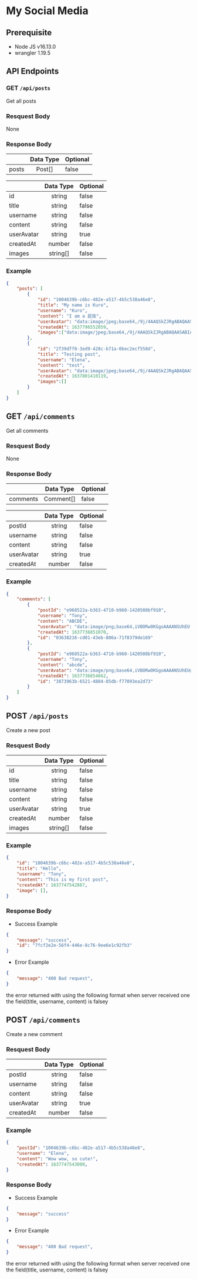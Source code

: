 # My Social Media

## **Prerequisite**

- Node JS v16.13.0
- wrangler 1.19.5

## **API Endpoints**


### **GET** `/api/posts`

Get all posts

### **Resquest Body**
None

### **Response Body**


|       | Data Type | Optional |
|-------|:---------:|----------|
| posts | Post[]    | false    |


|            |  Data Type | Optional |
|------------|:----------:|----------|
| id         | string     | false    |
| title      | string     | false    |
| username   | string     | false    |
| content    | string     | false    |
| userAvatar | string     | true     |
| createdAt  | number     | false    |
| images     | string[]   | false    |


### **Example**

```json
{
    "posts": [
        {
            "id": "1004639b-c6bc-482e-a517-4b5c538a46e8",
            "title": "My name is Kuro",
            "username": "Kuro",
            "content": "I am a 屁孩",
            "userAvatar": "data:image/jpeg;base64,/9j/4AAQSkZJRgABAQAASABIAAD/4QB...",
            "createdAt": 1637796552059,
            "images":["data:image/jpeg;base64,/9j/4AAQSkZJRgABAQAASABIAAD/"]
        },
        {
            "id": "2f39dff0-3ed9-428c-b71a-0bec2ecf558d",
            "title": "Testing post",
            "username": "Elena",
            "content": "test",
            "userAvatar": "data:image/jpeg;base64,/9j/4AAQSkZJRgABAQAASABIAAD/4QBYR...",
            "createdAt": 1637801410119,
            "images":[]
        }
    ]
}
```

## **GET** `/api/comments`

Get all comments

### **Resquest Body**
None

### **Response Body**
|          | Data Type | Optional |
|----------|:---------:|----------|
| comments | Comment[] | false    |

|            | Data Type | Optional |
|------------|:---------:|----------|
| postId     | string    | false    |
| username   | string    | false    |
| content    | string    | false    |
| userAvatar | string    | true     |
| createdAt  | number    | false    |

### **Example**

```json
{
    "comments": [
        {
            "postId": "e968522a-b363-4710-b960-1420508bf910",
            "username": "Tony",
            "content": "ABCDE",
            "userAvatar": "data:image/png;base64,iVBORw0KGgoAAAANSUhEU...",
            "createdAt": 1637736851070,
            "id": "03638216-cd01-43eb-806a-71f8379de169"
        },
        {
            "postId": "e968522a-b363-4710-b960-1420508bf910",
            "username": "Tony",
            "content": "abcde",
            "userAvatar": "data:image/png;base64,iVBORw0KGgoAAAANSUhEUgAAAjQAAAI0CAMAAA...",
            "createdAt": 1637736854662,
            "id": "3873963b-6521-4884-85db-f77093ea2d73"
        }
    ]
}
```

## **POST** `/api/posts`

Create a new post

### **Resquest Body**

|            |  Data Type | Optional |
|------------|:----------:|----------|
| id         | string     | false    |
| title      | string     | false    |
| username   | string     | false    |
| content    | string     | false    |
| userAvatar | string     | true     |
| createdAt  | number     | false    |
| images     | string[]   | false    |

### **Example**
```json
{
    "id": "1004639b-c6bc-482e-a517-4b5c538a46e8",
    "title": "Hello",
    "username": "Tony",
    "content": "This is my first post",
    "createdAt": 1637747542887,
    "image": [],
}
```

### **Response Body**

- Success Example

```json
{
    "message": "success",
    "id": "7fcf2e2e-56f4-446e-8c76-9ee6e1c92fb3"
}
```

- Error Example

```json
{
    "message": "400 Bad request",
}
```
the error returned with using the following format when server received one the field(title, username, content) is falsey


## **POST** `/api/comments`

Create a new comment

### **Resquest Body**

|            | Data Type | Optional |
|------------|:---------:|----------|
| postId     | string    | false    |
| username   | string    | false    |
| content    | string    | false    |
| userAvatar | string    | true     |
| createdAt  | number    | false    |

### **Example**

```json
{
    "postId": "1004639b-c6bc-482e-a517-4b5c538a46e8",
    "username": "Elena",
    "content": "Wow wow, so cute!",
    "createdAt": 1637747543000,
}
```

### **Response Body**

- Success Example

```json
{
    "message": "success"
}
```

- Error Example

```json
{
    "message": "400 Bad request",
}
```
the error returned with using the following format when server received one the field(title, username, content) is falsey